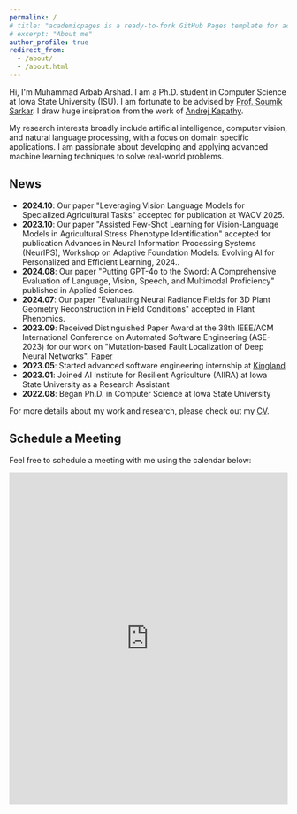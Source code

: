 ```yaml
---
permalink: /
# title: "academicpages is a ready-to-fork GitHub Pages template for academic personal websites"
# excerpt: "About me"
author_profile: true
redirect_from: 
  - /about/
  - /about.html
---
```


Hi, I'm Muhammad Arbab Arshad. I am a Ph.D. student in Computer Science at Iowa State University (ISU). I am fortunate to be advised by [Prof. Soumik Sarkar](https://scholar.google.com/citations?user=-rmRjqIAAAAJ&hl=en). I draw huge insipration from the work of [Andrej Kapathy](https://karpathy.ai/). 

My research interests broadly include artificial intelligence, computer vision, and natural language processing, with a focus on domain specific applications. I am passionate about developing and applying advanced machine learning techniques to solve real-world problems.

 News
------
- **2024.10**: Our paper "Leveraging Vision Language Models for Specialized Agricultural Tasks" accepted for publication at WACV 2025.
- **2023.10**: Our paper "Assisted Few-Shot Learning for Vision-Language Models in Agricultural Stress Phenotype Identification" accepted for publication Advances in Neural Information Processing Systems (NeurIPS), Workshop on Adaptive Foundation Models: Evolving AI for Personalized and Efficient Learning, 2024..
- **2024.08**: Our paper "Putting GPT-4o to the Sword: A Comprehensive Evaluation of Language, Vision, Speech, and Multimodal Proficiency" published in Applied Sciences.
- **2024.07**: Our paper "Evaluating Neural Radiance Fields for 3D Plant Geometry Reconstruction in Field Conditions" accepted in Plant Phenomics.
- **2023.09**: Received Distinguished Paper Award at the 38th IEEE/ACM International Conference on Automated Software Engineering (ASE-2023) for our work on "Mutation-based Fault Localization of Deep Neural Networks". [Paper](https://conf.researchr.org/details/ase-2023/ase-2023-papers/105/Mutation-based-Fault-Localization-of-Deep-Neural-Networks)
- **2023.05**: Started advanced software engineering internship at [Kingland](https://www.kingland.com/)
- **2023.01**: Joined AI Institute for Resilient Agriculture (AIIRA) at Iowa State University as a Research Assistant
- **2022.08**: Began Ph.D. in Computer Science at Iowa State University


For more details about my work and research, please check out my [CV](https://arbab.dev/files/my-resume.pdf).

## Schedule a Meeting
Feel free to schedule a meeting with me using the calendar below:

<!-- Google Calendar Appointment Scheduling begin -->
<iframe src="https://calendar.google.com/calendar/appointments/schedules/AcZssZ0-8CXj43b9JMBC4WICkCScMWMBxwTIGBzfPXSqULilFC4USsBSCii5u63eQFnF04djMRfQgMsa?gv=true" style="border: 0" width="100%" height="600" frameborder="0"></iframe>
<!-- end Google Calendar Appointment Scheduling -->
